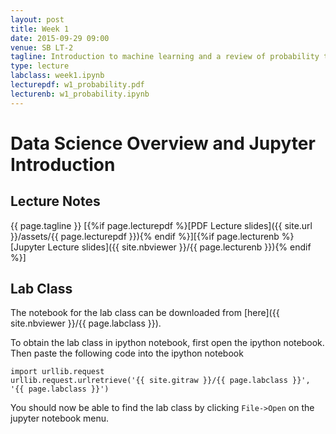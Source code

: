 ```yaml
---
layout: post
title: Week 1
date: 2015-09-29 09:00
venue: SB LT-2
tagline: Introduction to machine learning and a review of probability theory
type: lecture
labclass: week1.ipynb
lecturepdf: w1_probability.pdf
lecturenb: w1_probability.ipynb
---
```


Data Science Overview and Jupyter Introduction
==============================================

Lecture Notes
-------------

{{ page.tagline }} \[{%if page.lecturepdf %}[PDF Lecture slides]({{ site.url }}/assets/{{ page.lecturepdf }}){% endif %}\]\[{%if page.lecturenb %}[Jupyter Lecture slides]({{ site.nbviewer }}/{{ page.lecturenb }}){% endif %}\] 

Lab Class
---------

The notebook for the lab class can be downloaded from
[here]({{ site.nbviewer }}/{{ page.labclass }}).

To obtain the lab class in ipython notebook, first open the ipython
notebook. Then paste the following code into the ipython notebook

    import urllib.request
    urllib.request.urlretrieve('{{ site.gitraw }}/{{ page.labclass }}', '{{ page.labclass }}')

You should now be able to find the lab class by clicking `File->Open` on
the jupyter notebook menu.

